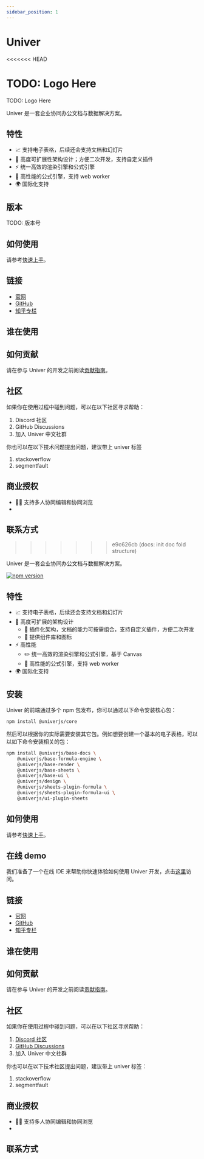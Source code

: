 ```yaml
---
sidebar_position: 1
---
```


# Univer
<<<<<<< HEAD

TODO: Logo Here
=======

TODO: Logo Here

Univer 是一套企业协同办公文档与数据解决方案。

## 特性

* 📈 支持电子表格，后续还会支持文档和幻灯片
* 🔌 高度可扩展性架构设计；方便二次开发，支持自定义插件
* ⚡ 统一高效的渲染引擎和公式引擎
* 🧮 高性能的公式引擎，支持 web worker
* 🌍 国际化支持

## 版本

TODO: 版本号

## 如何使用

请参考[快速上手](/docs/category/quick-start)。

## 链接

* [官网](https://univer.work)
* [GitHub](https://github.com/dream-num/univer)
* [知乎专栏](https://www.zhihu.com/org/meng-shu-ke-ji)

## 谁在使用

## 如何贡献

请在参与 Univer 的开发之前阅读[贡献指南](https://github.com/dream-num/univer/contributingguide)。

## 社区

如果你在使用过程中碰到问题，可以在以下社区寻求帮助：

1. Discord 社区
1. GitHub Discussions
1. 加入 Univer 中文社群

你也可以在以下技术问题提出问题，建议带上 univer 标签

1. stackoverflow
1. segmentfault

## 商业授权

* 👨‍💻 支持多人协同编辑和协同浏览
*

## 联系方式


>>>>>>> e9c626cb (docs: init doc fold structure)

Univer 是一套企业协同办公文档与数据解决方案。

[![npm version](https://badge.fury.io/js/@univerjs%2Fcore.svg)](https://badge.fury.io/js/@univerjs%2Fcore)

## 特性

* 📈 支持电子表格，后续还会支持文档和幻灯片
* 🌌 高度可扩展的架构设计
    * 🔌 插件化架构，文档的能力可按需组合，支持自定义插件，方便二次开发
    * 💄 提供组件库和图标
* ⚡ 高性能
    * ✏️ 统一高效的渲染引擎和公式引擎，基于 Canvas
    * 🧮 高性能的公式引擎，支持 web worker
* 🌍 国际化支持

## 安装

Univer 的前端通过多个 npm 包发布，你可以通过以下命令安装核心包：

```bash
npm install @univerjs/core
```

然后可以根据你的实际需要安装其它包。例如想要创建一个基本的电子表格，可以以如下命令安装相关的包：

```zsh
npm install @univerjs/base-docs \
    @univerjs/base-formula-engine \
    @univerjs/base-render \
    @univerjs/base-sheets \
    @univerjs/base-ui \
    @univerjs/design \
    @univerjs/sheets-plugin-formula \
    @univerjs/sheets-plugin-formula-ui \
    @univerjs/ui-plugin-sheets
```

## 如何使用

请参考[快速上手](/docs/category/quick-start)。

## 在线 demo

我们准备了一个在线 IDE 来帮助你快速体验如何使用 Univer 开发，点击[这里](/playground)访问。


## 链接

* [官网](https://univer.work)
* [GitHub](https://github.com/dream-num/univer)
* [知乎专栏](https://www.zhihu.com/org/meng-shu-ke-ji)

## 谁在使用

## 如何贡献

请在参与 Univer 的开发之前阅读[贡献指南](https://github.com/dream-num/univer/contributingguide)。

## 社区

如果你在使用过程中碰到问题，可以在以下社区寻求帮助：

1. [Discord 社区](https://discord.gg/XPGnMBmpd6)
1. [GitHub Discussions](https://github.com/dream-num/univer/discussions)
1. 加入 Univer 中文社群

你也可以在以下技术社区提出问题，建议带上 univer 标签：

1. stackoverflow
1. segmentfault

## 商业授权

* 👨‍💻 支持多人协同编辑和协同浏览
*

## 联系方式
